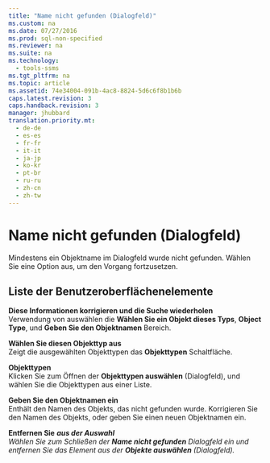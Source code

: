 ```yaml
---
title: "Name nicht gefunden (Dialogfeld)"
ms.custom: na
ms.date: 07/27/2016
ms.prod: sql-non-specified
ms.reviewer: na
ms.suite: na
ms.technology: 
  - tools-ssms
ms.tgt_pltfrm: na
ms.topic: article
ms.assetid: 74e34004-091b-4ac8-8824-5d6c6f8b1b6b
caps.latest.revision: 3
caps.handback.revision: 3
manager: jhubbard
translation.priority.mt: 
  - de-de
  - es-es
  - fr-fr
  - it-it
  - ja-jp
  - ko-kr
  - pt-br
  - ru-ru
  - zh-cn
  - zh-tw
---
```

# Name nicht gefunden (Dialogfeld)
Mindestens ein Objektname im Dialogfeld wurde nicht gefunden. Wählen Sie eine Option aus, um den Vorgang fortzusetzen.  
  
## Liste der Benutzeroberflächenelemente  
**Diese Informationen korrigieren und die Suche wiederholen**  
Verwendung von auswählen die **Wählen Sie ein Objekt dieses Typs**, **Object Type**, und **Geben Sie den Objektnamen** Bereich.  
  
**Wählen Sie diesen Objekttyp aus**  
Zeigt die ausgewählten Objekttypen das **Objekttypen** Schaltfläche.  
  
**Objekttypen**  
Klicken Sie zum Öffnen der **Objekttypen auswählen** (Dialogfeld), und wählen Sie die Objekttypen aus einer Liste.  
  
**Geben Sie den Objektnamen ein**  
Enthält den Namen des Objekts, das nicht gefunden wurde. Korrigieren Sie den Namen des Objekts, oder geben Sie einen neuen Objektnamen ein.  
  
**Entfernen Sie** *<object name>* **aus der Auswahl**  
Wählen Sie zum Schließen der **Name nicht gefunden** Dialogfeld ein und entfernen Sie das Element aus der **Objekte auswählen** (Dialogfeld).  
  
